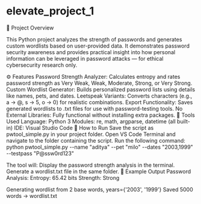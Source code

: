 # elevate_project_1

📘 Project Overview



This Python project analyzes the strength of passwords and generates custom wordlists based on user-provided data. It demonstrates password security awareness and provides practical insight into how personal information can be leveraged in password attacks — for ethical cybersecurity research only.

⚙️ Features
Password Strength Analyzer: Calculates entropy and rates password strength as Very Weak, Weak, Moderate, Strong, or Very Strong.
Custom Wordlist Generator: Builds personalized password lists using details like names, pets, and dates.
Leetspeak Variants: Converts characters (e.g., a → @, s → 5, o → 0) for realistic combinations.
Export Functionality: Saves generated wordlists to .txt files for use with password-testing tools.
No External Libraries: Fully functional without installing extra packages.
🧰 Tools Used
Language: Python 3
Modules: re, math, argparse, datetime (all built-in)
IDE: Visual Studio Code
🚀 How to Run
Save the script as pwtool_simple.py in your project folder.
Open VS Code Terminal and navigate to the folder containing the script.
Run the following command:
python pwtool_simple.py --name "aditya" --pet "milo" --dates "2003,1999" --testpass "P@ssw0rd123"

The tool will:
Display the password strength analysis in the terminal.
Generate a wordlist.txt file in the same folder.
🧪 Example Output
Password Analysis:
  Entropy: 65.42 bits
  Strength: Strong

Generating wordlist from 2 base words, years={'2003', '1999'}
Saved 5000 words → wordlist.txt
